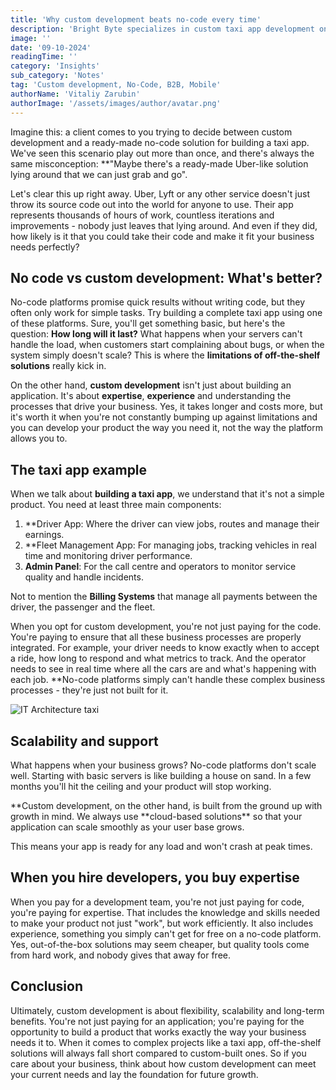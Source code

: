 ```yaml
---
title: 'Why custom development beats no-code every time'
description: 'Bright Byte specializes in custom taxi app development on Flutter. We provide scalable and tailored solutions, focusing on cloud-based infrastructure, business processes, and long-term support for B2B and B2C markets'
image: ''
date: '09-10-2024'
readingTime: ''
category: 'Insights'
sub_category: 'Notes'
tag: 'Custom development, No-Code, B2B, Mobile'
authorName: 'Vitaliy Zarubin'
authorImage: '/assets/images/author/avatar.png'
---
```


Imagine this: a client comes to you trying to decide between custom development and a ready-made no-code solution for building a taxi app. We've seen this scenario play out more than once, and there's always the same misconception: \*\*"Maybe there's a ready-made Uber-like solution lying around that we can just grab and go".

Let's clear this up right away. Uber, Lyft or any other service doesn't just throw its source code out into the world for anyone to use. Their app represents thousands of hours of work, countless iterations and improvements - nobody just leaves that lying around. And even if they did, how likely is it that you could take their code and make it fit your business needs perfectly?

## No code vs custom development: What's better?

No-code platforms promise quick results without writing code, but they often only work for simple tasks. Try building a complete taxi app using one of these platforms. Sure, you'll get something basic, but here's the question: **How long will it last?** What happens when your servers can't handle the load, when customers start complaining about bugs, or when the system simply doesn't scale? This is where the **limitations of off-the-shelf solutions** really kick in.

On the other hand, **custom development** isn't just about building an application. It's about **expertise**, **experience** and understanding the processes that drive your business. Yes, it takes longer and costs more, but it's worth it when you're not constantly bumping up against limitations and you can develop your product the way you need it, not the way the platform allows you to.

## The taxi app example

When we talk about **building a taxi app**, we understand that it's not a simple product. You need at least three main components:

1. \*\*Driver App: Where the driver can view jobs, routes and manage their earnings.
2. \*\*Fleet Management App: For managing jobs, tracking vehicles in real time and monitoring driver performance.
3. **Admin Panel**: For the call centre and operators to monitor service quality and handle incidents.

Not to mention the **Billing Systems** that manage all payments between the driver, the passenger and the fleet.

When you opt for custom development, you're not just paying for the code. You're paying to ensure that all these business processes are properly integrated. For example, your driver needs to know exactly when to accept a ride, how long to respond and what metrics to track. And the operator needs to see in real time where all the cars are and what's happening with each job. \*\*No-code platforms simply can't handle these complex business processes - they're just not built for it.

![IT Architecture taxi](https://imgur.com/ZBduaqS.jpg)

## Scalability and support

What happens when your business grows? No-code platforms don't scale well. Starting with basic servers is like building a house on sand. In a few months you'll hit the ceiling and your product will stop working.

**Custom development, on the other hand, is built from the ground up with growth in mind. We always use **cloud-based solutions\*\* so that your application can scale smoothly as your user base grows.

This means your app is ready for any load and won't crash at peak times.

## When you hire developers, you buy expertise

When you pay for a development team, you're not just paying for code, you're paying for expertise. That includes the knowledge and skills needed to make your product not just "work", but work efficiently. It also includes experience, something you simply can't get for free on a no-code platform. Yes, out-of-the-box solutions may seem cheaper, but quality tools come from hard work, and nobody gives that away for free.

## Conclusion

Ultimately, custom development is about flexibility, scalability and long-term benefits. You're not just paying for an application; you're paying for the opportunity to build a product that works exactly the way your business needs it to. When it comes to complex projects like a taxi app, off-the-shelf solutions will always fall short compared to custom-built ones. So if you care about your business, think about how custom development can meet your current needs and lay the foundation for future growth.
